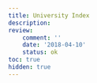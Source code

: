 ```yaml
---
title: University Index
description:
review:
    comment: ''
    date: '2018-04-10'
    status: ok
toc: true
hidden: true
---
```

